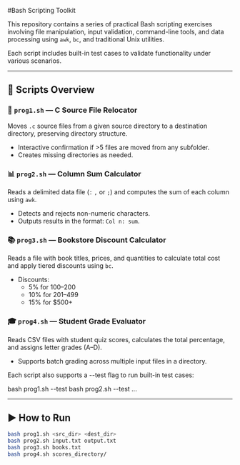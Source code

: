 #Bash Scripting Toolkit

This repository contains a series of practical Bash scripting exercises involving file manipulation, input validation, command-line tools, and data processing using `awk`, `bc`, and traditional Unix utilities.

Each script includes built-in test cases to validate functionality under various scenarios.

---

## 📂 Scripts Overview

### 📁 `prog1.sh` — C Source File Relocator
Moves `.c` source files from a given source directory to a destination directory, preserving directory structure.  
- Interactive confirmation if >5 files are moved from any subfolder.
- Creates missing directories as needed.

### 📊 `prog2.sh` — Column Sum Calculator
Reads a delimited data file (`:` `,` or `;`) and computes the sum of each column using `awk`.  
- Detects and rejects non-numeric characters.
- Outputs results in the format: `Col n: sum`.

### 📚 `prog3.sh` — Bookstore Discount Calculator
Reads a file with book titles, prices, and quantities to calculate total cost and apply tiered discounts using `bc`.  
- Discounts:
  - 5% for $100–$200
  - 10% for $201–$499
  - 15% for $500+

### 🎓 `prog4.sh` — Student Grade Evaluator
Reads CSV files with student quiz scores, calculates the total percentage, and assigns letter grades (A–D).  
- Supports batch grading across multiple input files in a directory.

Each script also supports a --test flag to run built-in test cases:

bash prog1.sh --test
bash prog2.sh --test
...

---

## ▶️ How to Run

```bash
bash prog1.sh <src_dir> <dest_dir>
bash prog2.sh input.txt output.txt
bash prog3.sh books.txt
bash prog4.sh scores_directory/


